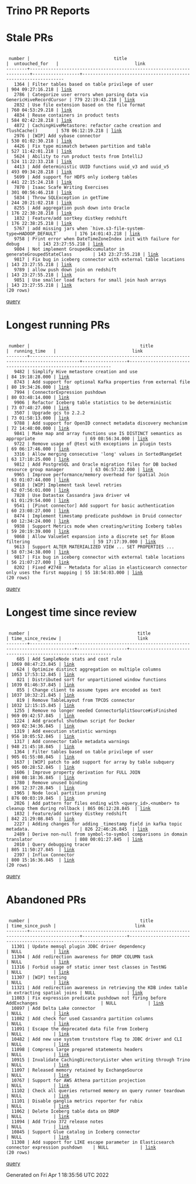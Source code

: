 Trino PR Reports
=======

#  Stale PRs
<pre><code>
 number |                                title                                 |  untouched_for   |                             link                              
--------+----------------------------------------------------------------------+------------------+---------------------------------------------------------------
   1364 | Filter tables based on table privilege of user                       | 904 09:27:16.218 | <a href="https://github.com/trinodb/trino/pull/1364">link</a> 
   2786 | Categorize user errors when parsing data via GenericHiveRecordCursor | 779 22:19:43.218 | <a href="https://github.com/trinodb/trino/pull/2786">link</a> 
   2832 | Use file extension based on the file format                          | 760 04:53:29.218 | <a href="https://github.com/trinodb/trino/pull/2832">link</a> 
   4834 | Reuse containers in product tests                                    | 584 02:42:28.218 | <a href="https://github.com/trinodb/trino/pull/4834">link</a> 
   4872 | CachingHiveMetastore: refactor cache creation and flushCache()       | 578 06:12:19.218 | <a href="https://github.com/trinodb/trino/pull/4872">link</a> 
   2976 | [WIP] Add sybase connector                                           | 530 01:02:30.218 | <a href="https://github.com/trinodb/trino/pull/2976">link</a> 
   4426 | Fix type mismatch between partition and table                        | 527 11:42:01.218 | <a href="https://github.com/trinodb/trino/pull/4426">link</a> 
   5624 | Ability to run product tests from IntelliJ                           | 524 11:22:33.218 | <a href="https://github.com/trinodb/trino/pull/5624">link</a> 
   4413 | Add deterministic UUID functions uuid_v3 and uuid_v5                 | 493 09:34:28.218 | <a href="https://github.com/trinodb/trino/pull/4413">link</a> 
   5699 | Add support for HDFS only iceberg tables                             | 441 22:15:24.218 | <a href="https://github.com/trinodb/trino/pull/5699">link</a> 
   7870 | Isaac Scafe Writing Exercises                                        | 301 00:56:46.218 | <a href="https://github.com/trinodb/trino/pull/7870">link</a> 
   5834 | Throw SQLException in getTime                                        | 244 20:21:02.218 | <a href="https://github.com/trinodb/trino/pull/5834">link</a> 
   8255 | Add aggregation push down into Oracle                                | 176 22:38:28.218 | <a href="https://github.com/trinodb/trino/pull/8255">link</a> 
   1832 | Feature/add sortkey distkey redshift                                 | 176 22:38:25.218 | <a href="https://github.com/trinodb/trino/pull/1832">link</a> 
   5767 | add missing jars when `hive.s3-file-system-type=HADOOP_DEFAULT`      | 176 14:01:43.218 | <a href="https://github.com/trinodb/trino/pull/5767">link</a> 
   9758 | Print error when DateTimeZoneIndex init with failure for debug       | 143 23:27:55.218 | <a href="https://github.com/trinodb/trino/pull/9758">link</a> 
   9804 | Not implement GroupedAccumulator in generateGroupedStateClass        | 143 23:27:55.218 | <a href="https://github.com/trinodb/trino/pull/9804">link</a> 
   9817 | Fix bug in iceberg connector with external table locations           | 143 23:27:55.218 | <a href="https://github.com/trinodb/trino/pull/9817">link</a> 
   9789 | allow push down join on redshift                                     | 143 23:27:55.218 | <a href="https://github.com/trinodb/trino/pull/9789">link</a> 
   9851 | Use smaller load factors for small join hash arrays                  | 143 23:27:55.218 | <a href="https://github.com/trinodb/trino/pull/9851">link</a> 
(20 rows)
</code></pre>
[query](https://github.com/nineinchnick/trino-cicd/blob/5c835ee74c6ae9bf0fa7e88e9e20378d892fc386/sql/pr/stale-prs.sql)

#  Longest running PRs
<pre><code>
 number |                                          title                                          |  running_time   |                             link                              
--------+-----------------------------------------------------------------------------------------+-----------------+---------------------------------------------------------------
   9482 | Simplify Hive metastore creation and use                                                | 84 19:18:28.000 | <a href="https://github.com/trinodb/trino/pull/9482">link</a> 
   8743 | Add support for optional Kafka properties from external file                            | 80 19:34:26.000 | <a href="https://github.com/trinodb/trino/pull/8743">link</a> 
   7994 | ConnectorExpression pushdown                                                            | 80 03:48:14.000 | <a href="https://github.com/trinodb/trino/pull/7994">link</a> 
   9906 | Refactor Iceberg table statistics to be deterministic                                   | 73 07:48:27.000 | <a href="https://github.com/trinodb/trino/pull/9906">link</a> 
   3507 | Upgrade gcs to 2.2.2                                                                    | 73 01:58:13.000 | <a href="https://github.com/trinodb/trino/pull/3507">link</a> 
   9788 | Add support for OpenID connect metadata discovery mechanism                             | 72 14:48:00.000 | <a href="https://github.com/trinodb/trino/pull/9788">link</a> 
   9841 | Make map and array functions use IS DISTINCT semantics as appropriate                   | 69 08:56:34.000 | <a href="https://github.com/trinodb/trino/pull/9841">link</a> 
   9722 | Remove usage of @test with exceptions in plugin tests                                   | 69 06:17:46.000 | <a href="https://github.com/trinodb/trino/pull/9722">link</a> 
   3316 | Allow merging consecutive 'long' values in SortedRangeSet                               | 63 17:10:25.000 | <a href="https://github.com/trinodb/trino/pull/3316">link</a> 
   9812 | Add PostgreSQL and Oracle migration files for DB backed resource group manager          | 63 06:57:32.000 | <a href="https://github.com/trinodb/trino/pull/9812">link</a> 
   9965 | Improve performance/memory overhead for Spatial Join                                    | 63 01:07:44.000 | <a href="https://github.com/trinodb/trino/pull/9965">link</a> 
   9818 | [WIP] Implement task level retries                                                      | 62 07:56:01.000 | <a href="https://github.com/trinodb/trino/pull/9818">link</a> 
   7828 | Use Datastax Cassandra java driver v4                                                   | 61 01:29:54.000 | <a href="https://github.com/trinodb/trino/pull/7828">link</a> 
   9541 | [Pinot connector] Add support for basic authentication                                  | 60 23:08:27.000 | <a href="https://github.com/trinodb/trino/pull/9541">link</a> 
   8474 | Implement timestamp predicate pushdown in Druid connector                               | 60 12:34:24.000 | <a href="https://github.com/trinodb/trino/pull/8474">link</a> 
   9938 | Support Metrics mode when creating/writing Iceberg tables                               | 59 20:19:39.000 | <a href="https://github.com/trinodb/trino/pull/9938">link</a> 
   9868 | Allow ValueSet expansion into a discrete set for Bloom filtering                        | 59 17:17:39.000 | <a href="https://github.com/trinodb/trino/pull/9868">link</a> 
   9613 | Support ALTER MATERIALIZED VIEW ... SET PROPERTIES ...                                  | 58 07:34:38.000 | <a href="https://github.com/trinodb/trino/pull/9613">link</a> 
   9817 | Fix bug in iceberg connector with external table locations                              | 56 21:07:27.000 | <a href="https://github.com/trinodb/trino/pull/9817">link</a> 
   8202 | Fixed #2748 - Metadata for alias in elasticsearch connector only uses the first mapping | 55 18:54:03.000 | <a href="https://github.com/trinodb/trino/pull/8202">link</a> 
(20 rows)
</code></pre>
[query](https://github.com/nineinchnick/trino-cicd/blob/5c835ee74c6ae9bf0fa7e88e9e20378d892fc386/sql/pr/running-prs.sql)

#  Longest time since review
<pre><code>
 number |                                         title                                         | time_since_review |                             link                              
--------+---------------------------------------------------------------------------------------+-------------------+---------------------------------------------------------------
    685 | Add SampleNode stats and cost rule                                                    | 1069 08:47:23.845 | <a href="https://github.com/trinodb/trino/pull/685">link</a>  
    624 | Optimize distinct aggregation on multiple columns                                     | 1053 17:53:12.845 | <a href="https://github.com/trinodb/trino/pull/624">link</a>  
    821 | Distributed sort for unpartitioned window functions                                   | 1039 01:46:37.845 | <a href="https://github.com/trinodb/trino/pull/821">link</a>  
    855 | Change client to assume types are encoded as text                                     | 1037 10:32:21.845 | <a href="https://github.com/trinodb/trino/pull/855">link</a>  
    819 | Remove TableLayout from TPCDS connector                                               | 1032 12:15:15.845 | <a href="https://github.com/trinodb/trino/pull/819">link</a>  
   1255 | Remove no longer needed ConnectorSplitSource#isFinished                               | 969 09:42:57.845  | <a href="https://github.com/trinodb/trino/pull/1255">link</a> 
   1224 | Add graceful shutdown script for Docker                                               | 969 02:34:36.845  | <a href="https://github.com/trinodb/trino/pull/1224">link</a> 
   1319 | Add execution statistic warnings                                                      | 956 10:05:52.845  | <a href="https://github.com/trinodb/trino/pull/1319">link</a> 
   1317 | Add connector table metadata warnings                                                 | 948 21:45:18.845  | <a href="https://github.com/trinodb/trino/pull/1317">link</a> 
   1364 | Filter tables based on table privilege of user                                        | 905 01:55:08.845  | <a href="https://github.com/trinodb/trino/pull/1364">link</a> 
   1637 | [WIP] patch to add support for array by table subquery                                | 905 00:28:52.845  | <a href="https://github.com/trinodb/trino/pull/1637">link</a> 
   1606 | Improve property derivation for FULL JOIN                                             | 898 08:18:36.845  | <a href="https://github.com/trinodb/trino/pull/1606">link</a> 
   1780 | Remove unused binding                                                                 | 896 12:37:28.845  | <a href="https://github.com/trinodb/trino/pull/1780">link</a> 
   1965 | Node local partition pruning                                                          | 876 00:03:19.845  | <a href="https://github.com/trinodb/trino/pull/1965">link</a> 
   2026 | Add pattern for files ending with &lt;query_id&gt;.&lt;number&gt; to cleanup them during rollback | 865 06:12:28.845  | <a href="https://github.com/trinodb/trino/pull/2026">link</a> 
   1832 | Feature/add sortkey distkey redshift                                                  | 842 21:29:08.845  | <a href="https://github.com/trinodb/trino/pull/1832">link</a> 
   2227 | Adding changes for adding _timestamp field in kafka topic metadata.                   | 826 22:46:26.845  | <a href="https://github.com/trinodb/trino/pull/2227">link</a> 
   2489 | Derive non-null from symbol-to-symbol comparisons in domain translator                | 808 00:01:27.845  | <a href="https://github.com/trinodb/trino/pull/2489">link</a> 
   2010 | Query debugging tracer                                                                | 805 11:50:27.845  | <a href="https://github.com/trinodb/trino/pull/2010">link</a> 
   2397 | Influx Connector                                                                      | 800 15:16:36.845  | <a href="https://github.com/trinodb/trino/pull/2397">link</a> 
(20 rows)
</code></pre>
[query](https://github.com/nineinchnick/trino-cicd/blob/5c835ee74c6ae9bf0fa7e88e9e20378d892fc386/sql/pr/awaiting-review.sql)

#  Abandoned PRs
<pre><code>
 number |                                          title                                          | time_since_push |                              link                              
--------+-----------------------------------------------------------------------------------------+-----------------+----------------------------------------------------------------
  11301 | Update memsql plugin JDBC driver dependency                                             | NULL            | <a href="https://github.com/trinodb/trino/pull/11301">link</a> 
  11304 | Add redirection awareness for DROP COLUMN task                                          | NULL            | <a href="https://github.com/trinodb/trino/pull/11304">link</a> 
  11316 | Forbid usage of static inner test classes in TestNG                                     | NULL            | <a href="https://github.com/trinodb/trino/pull/11316">link</a> 
  11307 | [WIP] testing                                                                           | NULL            | <a href="https://github.com/trinodb/trino/pull/11307">link</a> 
  11321 | Add redirection awareness in retrieving the KDB index table in extracting spatial joins | NULL            | <a href="https://github.com/trinodb/trino/pull/11321">link</a> 
  11083 | Fix expression predicate pushdown not firing before AddExchanges                        | NULL            | <a href="https://github.com/trinodb/trino/pull/11083">link</a> 
  10897 | Add Delta Lake connector                                                                | NULL            | <a href="https://github.com/trinodb/trino/pull/10897">link</a> 
  11082 | Add check for used Cassandra partition columns                                          | NULL            | <a href="https://github.com/trinodb/trino/pull/11082">link</a> 
  11091 | Escape the deprecated data file from Iceberg                                            | NULL            | <a href="https://github.com/trinodb/trino/pull/11091">link</a> 
  10482 | Add new use system truststore flag to JDBC driver and CLI                               | NULL            | <a href="https://github.com/trinodb/trino/pull/10482">link</a> 
  11098 | Compress large prepared statements headers                                              | NULL            | <a href="https://github.com/trinodb/trino/pull/11098">link</a> 
  10915 | Invalidate CachingDirectoryLister when writing through Trino                            | NULL            | <a href="https://github.com/trinodb/trino/pull/10915">link</a> 
  11097 | Released memory retained by ExchangeSource                                              | NULL            | <a href="https://github.com/trinodb/trino/pull/11097">link</a> 
  10767 | Support for AWS Athena partition projection                                             | NULL            | <a href="https://github.com/trinodb/trino/pull/10767">link</a> 
  11102 | Check all queries returned memory on query runner teardown                              | NULL            | <a href="https://github.com/trinodb/trino/pull/11102">link</a> 
  11101 | Disable ganglia metrics reporter for rubix                                              | NULL            | <a href="https://github.com/trinodb/trino/pull/11101">link</a> 
  11062 | Delete Iceberg table data on DROP                                                       | NULL            | <a href="https://github.com/trinodb/trino/pull/11062">link</a> 
  11094 | Add Trino 372 release notes                                                             | NULL            | <a href="https://github.com/trinodb/trino/pull/11094">link</a> 
  10845 | Support Glue catalog in Iceberg connector                                               | NULL            | <a href="https://github.com/trinodb/trino/pull/10845">link</a> 
  11308 | Add support for LIKE escape parameter in Elasticsearch connector expression pushdown    | NULL            | <a href="https://github.com/trinodb/trino/pull/11308">link</a> 
(20 rows)
</code></pre>
[query](https://github.com/nineinchnick/trino-cicd/blob/5c835ee74c6ae9bf0fa7e88e9e20378d892fc386/sql/pr/abandoned-prs.sql)

Generated on Fri Apr  1 18:35:56 UTC 2022
